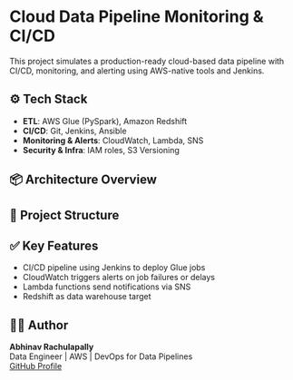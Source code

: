 # Cloud Data Pipeline Monitoring & CI/CD

This project simulates a production-ready cloud-based data pipeline with CI/CD, monitoring, and alerting using AWS-native tools and Jenkins.

## ⚙️ Tech Stack

- **ETL**: AWS Glue (PySpark), Amazon Redshift
- **CI/CD**: Git, Jenkins, Ansible
- **Monitoring & Alerts**: CloudWatch, Lambda, SNS
- **Security & Infra**: IAM roles, S3 Versioning

## 📦 Architecture Overview


## 📁 Project Structure


## ✅ Key Features

- CI/CD pipeline using Jenkins to deploy Glue jobs
- CloudWatch triggers alerts on job failures or delays
- Lambda functions send notifications via SNS
- Redshift as data warehouse target

## 👨‍💼 Author

**Abhinav Rachulapally**  
Data Engineer | AWS | DevOps for Data Pipelines  
[GitHub Profile](https://github.com/abhinavrachulapally)
